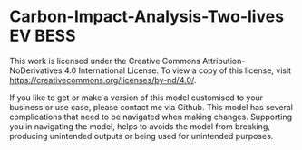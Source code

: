 # Carbon-Impact-Analysis-Two-lives EV BESS

This work is licensed under the Creative Commons Attribution-NoDerivatives 4.0 International License. To view a copy of this license, visit
https://creativecommons.org/licenses/by-nd/4.0/.

If you like to get or make a version of this model customised to your business or use case, please contact me via Github. This model has several complications that need to be navigated when making changes. Supporting you in navigating the model, helps to avoids the model from breaking, producing unintended outputs or being used for unintended purposes. 
